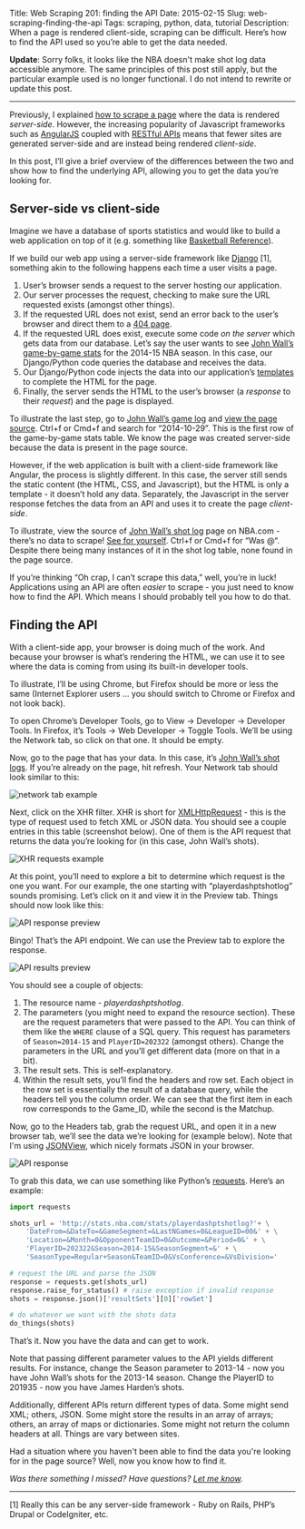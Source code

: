Title: Web Scraping 201: finding the API
Date: 2015-02-15
Slug: web-scraping-finding-the-api
Tags: scraping, python, data, tutorial
Description: When a page is rendered client-side, scraping can be difficult. Here’s how to find the API used so you’re able to get the data needed.

**Update**: Sorry folks, it looks like the NBA doesn't make shot log data accessible anymore. The same principles of this post still apply, but the particular example used is no longer functional. I do not intend to rewrite or update this post.

<hr>

Previously, I explained [how to scrape a page](http://www.gregreda.com/2013/03/03/web-scraping-101-with-python/) where the data is rendered *server-side*. However, the increasing popularity of Javascript frameworks such as [AngularJS](https://angularjs.org) coupled with [RESTful APIs](http://en.wikipedia.org/wiki/Representational_state_transfer#Applied_to_web_services) means that fewer sites are generated server-side and are instead being rendered *client-side*.

In this post, I’ll give a brief overview of the differences between the two and show how to find the underlying API, allowing you to get the data you’re looking for.

## Server-side vs client-side
Imagine we have a database of sports statistics and would like to build a web application on top of it (e.g. something like [Basketball Reference](http://www.basketball-reference.com/)).

If we build our web app using a server-side framework like [Django](https://www.djangoproject.com/) [1], something akin to the following happens each time a user visits a page.

1. User’s browser sends a request to the server hosting our application.
2. Our server processes the request, checking to make sure the URL requested exists (amongst other things).
3. If the requested URL does not exist, send an error back to the user’s browser and direct them to a [404 page](http://en.wikipedia.org/wiki/HTTP_404#Custom_error_pages).
4. If the requested URL does exist, execute some code *on the server* which gets data from our database. Let’s say the user wants to see [John Wall’s game-by-game stats](http://www.basketball-reference.com/players/w/walljo01/gamelog/2015/) for the 2014-15 NBA season. In this case, our Django/Python code queries the database and receives the data.
5. Our Django/Python code injects the data into our application’s [templates](http://en.wikipedia.org/wiki/Web_template_system) to complete the HTML for the page.
6. Finally, the server sends the HTML to the user’s browser (a *response* to their *request*) and the page is displayed.

To illustrate the last step, go to [John Wall’s game log](http://www.basketball-reference.com/players/w/walljo01/gamelog/2015/) and [view the page source](view-source:http://www.basketball-reference.com/players/w/walljo01/gamelog/2015/). Ctrl+f or Cmd+f and search for “2014-10-29”. This is the first row of the game-by-game stats table. We know the page was created server-side because the data is present in the page source.

However, if the web application is built with a client-side framework like Angular, the process is slightly different. In this case, the server still sends the static content (the HTML, CSS, and Javascript), but the HTML is only a template - it doesn’t hold any data. Separately, the Javascript in the server response fetches the data from an API and uses it to create the page *client-side*.

To illustrate, view the source of [John Wall’s shot log](http://stats.nba.com/player/#!/202322/tracking/shotslogs/) page on NBA.com - there’s no data to scrape! [See for yourself](view-source:http://stats.nba.com/player/#!/202322/tracking/shotslogs/). Ctrl+f or Cmd+f for “Was @“. Despite there being many instances of it in the shot log table, none found in the page source.

If you’re thinking “Oh crap, I can’t scrape this data,” well, you’re in luck! Applications using an API are often *easier* to scrape - you just need to know how to find the API. Which means I should probably tell you how to do that.

## Finding the API

With a client-side app, your browser is doing much of the work. And because your browser is what’s rendering the HTML, we can use it to see where the data is coming from using its built-in developer tools.

To illustrate, I’ll be using Chrome, but Firefox should be more or less the same (Internet Explorer users … you should switch to Chrome or Firefox and not look back).

To open Chrome’s Developer Tools, go to View -> Developer -> Developer Tools. In Firefox, it’s Tools -> Web Developer -> Toggle Tools. We’ll be using the Network tab, so click on that one. It should be empty.

Now, go to the page that has your data. In this case, it’s [John Wall’s shot logs](http://stats.nba.com/player/#!/202322/tracking/shotslogs/). If you’re already on the page, hit refresh. Your Network tab should look similar to this:

![network tab example](/images/scraping-network-tab.png)

Next, click on the XHR filter. XHR is short for [XMLHttpRequest](http://en.wikipedia.org/wiki/XMLHttpRequest) - this is the type of request used to fetch XML or JSON data. You should see a couple entries in this table (screenshot below). One of them is the API request that returns the data you’re looking for (in this case, John Wall’s shots).

![XHR requests example](/images/scraping-xhr-tab.png)

At this point, you’ll need to explore a bit to determine which  request is the one you want. For our example, the one starting with “playerdashptshotlog” sounds promising. Let’s click on it and view it in the Preview tab. Things should now look like this:

![API response preview](/images/scraping-api-preview.png)

Bingo! That’s the API endpoint. We can use the Preview tab to explore the response.

![API results preview](/images/scraping-api-results-preview.png)

You should see a couple of objects:

1. The resource name - *playerdashptshotlog*.
2. The parameters (you might need to expand the resource section). These are the request parameters that were passed to the API. You can think of them like the `WHERE` clause of a SQL query. This request has parameters of `Season=2014-15` and `PlayerID=202322` (amongst others). Change the parameters in the URL and you’ll get different data (more on that in a bit).
3. The result sets. This is self-explanatory.
4. Within the result sets, you’ll find the headers and row set. Each object in the row set is essentially the result of a database query, while the headers tell you the column order. We can see that the first item in each row corresponds to the Game_ID, while the second is the Matchup.

Now, go to the Headers tab, grab the request URL, and open it in a new browser tab, we’ll see the data we’re looking for (example below). Note that I'm using [JSONView](https://chrome.google.com/webstore/detail/jsonview/chklaanhfefbnpoihckbnefhakgolnmc?hl=en), which nicely formats JSON in your browser.

![API response](/images/scraping-api-response.png)

To grab this data, we can use something like Python’s [requests](http://docs.python-requests.org/en/latest/). Here’s an example:

```python
import requests

shots_url = 'http://stats.nba.com/stats/playerdashptshotlog?'+ \
	'DateFrom=&DateTo=&GameSegment=&LastNGames=0&LeagueID=00&' + \
	'Location=&Month=0&OpponentTeamID=0&Outcome=&Period=0&' + \
	'PlayerID=202322&Season=2014-15&SeasonSegment=&' + \
	'SeasonType=Regular+Season&TeamID=0&VsConference=&VsDivision='

# request the URL and parse the JSON
response = requests.get(shots_url)
response.raise_for_status() # raise exception if invalid response
shots = response.json()['resultSets'][0]['rowSet']

# do whatever we want with the shots data
do_things(shots)
```

That’s it. Now you have the data and can get to work.

Note that passing different parameter values to the API yields different results. For instance, change the Season parameter to 2013-14 - now you have John Wall’s shots for the 2013-14 season. Change the PlayerID to 201935 - now you have James Harden’s shots.

Additionally, different APIs return different types of data. Some might send XML; others, JSON. Some might store the results in an array of arrays; others, an array of maps or dictionaries. Some might not return the column headers at all. Things are vary between sites.

Had a situation where you haven't been able to find the data you're looking for in the page source? Well, now you know how to find it.

*Was there something I missed? Have questions? [Let me know](https://twitter.com/gjreda).*

<hr class=“small”>
[1] Really this can be any server-side framework - Ruby on Rails, PHP’s Drupal or CodeIgniter, etc.

